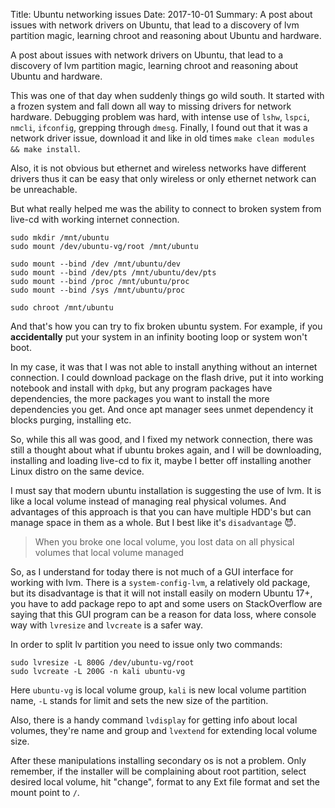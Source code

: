 Title: Ubuntu networking issues
Date: 2017-10-01
Summary: A post about issues with network drivers on Ubuntu, that lead to a discovery of lvm partition magic, learning chroot and reasoning about Ubuntu and hardware.

A post about issues with network drivers on Ubuntu, that lead to a discovery of lvm partition magic, learning chroot and reasoning about Ubuntu and hardware.

This was one of that day when suddenly things go wild south. It started with a frozen system and fall down all way to missing drivers for network hardware. Debugging problem was hard, with intense use of `lshw`, `lspci`, `nmcli`, `ifconfig`, grepping through `dmesg`. Finally, I found out that it was a network driver issue, download it and like in old times `make clean modules && make install`.

Also, it is not obvious but ethernet and wireless networks have different drivers thus it can be easy that only wireless or only ethernet network can be unreachable.

But what really helped me was the ability to connect to broken system from live-cd with working internet connection.

```console
sudo mkdir /mnt/ubuntu
sudo mount /dev/ubuntu-vg/root /mnt/ubuntu

sudo mount --bind /dev /mnt/ubuntu/dev
sudo mount --bind /dev/pts /mnt/ubuntu/dev/pts
sudo mount --bind /proc /mnt/ubuntu/proc
sudo mount --bind /sys /mnt/ubuntu/proc

sudo chroot /mnt/ubuntu
```

And that's how you can try to fix broken ubuntu system. For example, if you **accidentally** put your system in an infinity booting loop or system won't boot.

In my case, it was that I was not able to install anything without an internet connection. I could download package on the flash drive, put it into working notebook and install with `dpkg`, but any program packages have dependencies, the more packages you want to install the more dependencies you get. And once apt manager sees unmet dependency it blocks purging, installing etc.

So, while this all was good, and I fixed my network connection, there was still a thought about what if ubuntu brokes again, and I will be downloading, installing and loading live-cd to fix it, maybe I better off installing another Linux distro on the same device.

I must say that modern ubuntu installation is suggesting the use of lvm. It is like a local volume instead of managing real physical volumes. And advantages of this approach is that you can have multiple HDD's but can manage space in them as a whole. But I best like it's `disadvantage` 😈.

> When you broke one local volume, you lost data on all physical volumes that local volume managed

So, as I understand for today there is not much of a GUI interface for working with lvm. There is a `system-config-lvm`, a relatively old package, but its disadvantage is that it will not install easily on modern Ubuntu 17+, you have to add package repo to apt and some users on StackOverflow are saying that this GUI program can be a reason for data loss, where console way with `lvresize` and `lvcreate` is a safer way.

In order to split lv partition you need to issue only two commands:

```console
sudo lvresize -L 800G /dev/ubuntu-vg/root
sudo lvcreate -L 200G -n kali ubuntu-vg
```

Here `ubuntu-vg` is local volume group, `kali` is new local volume partition name, `-L` stands for limit and sets the new size of the partition.

Also, there is a handy command `lvdisplay` for getting info about local volumes, they're name and group and `lvextend` for extending local volume size.

After these manipulations installing secondary os is not a problem. Only remember, if the installer will be complaining about root partition, select desired local volume, hit "change", format to any Ext file format and set the mount point to `/`.
